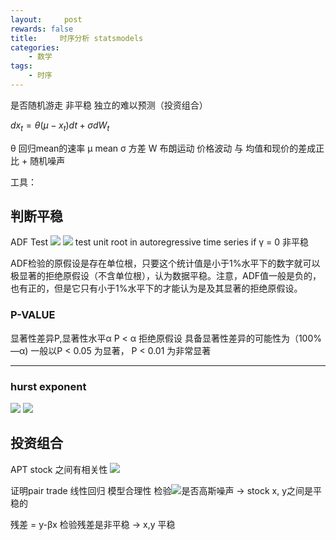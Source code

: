 ```yaml
---
layout:     post
rewards: false
title:     时序分析 statsmodels
categories:
    - 数学
tags:
    - 时序
---
```


是否随机游走 非平稳
独立的难以预测（投资组合）

$dx_t=\theta(\mu-x_t)dt\;+\;\sigma dW_t$

θ 回归mean的速率
μ mean
σ 方差
W 布朗运动
价格波动 与 均值和现价的差成正比 + 随机噪声

工具：
## 判断平稳
ADF Test
![](https://cdn.jsdelivr.net/gh/631068264/img/006tNbRwgy1fvgy3mu6gpj30oe026746.jpg)
![](https://cdn.jsdelivr.net/gh/631068264/img/006tNbRwgy1fvgy3v1f36j31kw0x6439.jpg)
test unit root in autoregressive time series 
if γ = 0 非平稳

ADF检验的原假设是存在单位根，只要这个统计值是小于1%水平下的数字就可以极显著的拒绝原假设（不含单位根），认为数据平稳。注意，ADF值一般是负的，也有正的，但是它只有小于1%水平下的才能认为是及其显著的拒绝原假设。

### P-VALUE
显著性差异P,显著性水平α
P < α  拒绝原假设 具备显著性差异的可能性为（100%—α)
一般以P < 0.05 为显著， P < 0.01 为非常显著

---
### hurst exponent
![](https://cdn.jsdelivr.net/gh/631068264/img/006tNbRwgy1fvgy3zy0l7j31kw0v5ta0.jpg)
![](https://cdn.jsdelivr.net/gh/631068264/img/006tNbRwgy1fvgy44n06uj31kw0o8ju6.jpg)


## 投资组合
APT stock 之间有相关性
![](https://cdn.jsdelivr.net/gh/631068264/img/006tNbRwgy1fvgy496citj30aq03odfm.jpg)

证明pair trade
 线性回归
模型合理性 检验![](https://cdn.jsdelivr.net/gh/631068264/img/006tNbRwgy1fvgy4f1jt1j302001y0og.jpg)是否高斯噪声 -> stock x, y之间是平稳的

残差 = y-βx 检验残差是非平稳 -> x,y 平稳

